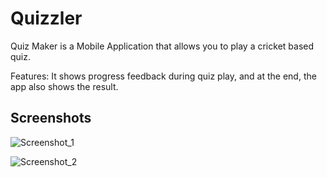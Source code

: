 # Quizzler

Quiz Maker is a Mobile Application that allows you to play a cricket based quiz.


Features:
It shows progress feedback during quiz play, and at the end, the app also shows the result.



## Screenshots

![Screenshot_1](https://user-images.githubusercontent.com/80099005/127668226-48c148ee-17e4-43d6-b89f-f1b8f28cc0f4.jpeg)

![Screenshot_2](https://user-images.githubusercontent.com/80099005/127668277-1d4691e5-a024-422b-8bb6-fc6e51cf1dbd.jpeg)
